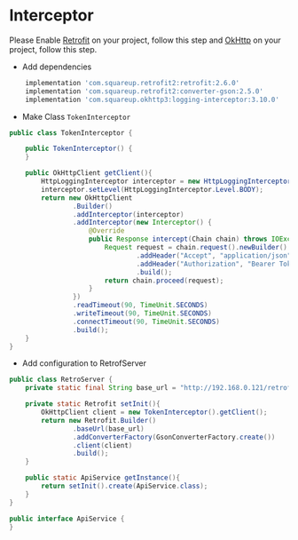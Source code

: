 # Interceptor

Please Enable [Retrofit](https://square.github.io/retrofit/) on your project, follow this step and [OkHttp](https://square.github.io/okhttp/interceptors/) on your project, follow this step.

- Add dependencies
```gradle
    implementation 'com.squareup.retrofit2:retrofit:2.6.0'
    implementation 'com.squareup.retrofit2:converter-gson:2.5.0'
    implementation 'com.squareup.okhttp3:logging-interceptor:3.10.0'
```

- Make Class `TokenInterceptor`
```java
public class TokenInterceptor {

    public TokenInterceptor() {
    }

    public OkHttpClient getClient(){
        HttpLoggingInterceptor interceptor = new HttpLoggingInterceptor();
        interceptor.setLevel(HttpLoggingInterceptor.Level.BODY);
        return new OkHttpClient
                .Builder()
                .addInterceptor(interceptor)
                .addInterceptor(new Interceptor() {
                    @Override
                    public Response intercept(Chain chain) throws IOException {
                        Request request = chain.request().newBuilder()
                                .addHeader("Accept", "application/json")
                                .addHeader("Authorization", "Bearer Token")
                                .build();
                        return chain.proceed(request);
                    }
                })
                .readTimeout(90, TimeUnit.SECONDS)
                .writeTimeout(90, TimeUnit.SECONDS)
                .connectTimeout(90, TimeUnit.SECONDS)
                .build();
    }
}
```

- Add configuration to RetrofServer
```java
public class RetroServer {
    private static final String base_url = "http://192.168.0.121/retrofit/";

    private static Retrofit setInit(){
        OkHttpClient client = new TokenInterceptor().getClient();
        return new Retrofit.Builder()
                .baseUrl(base_url)
                .addConverterFactory(GsonConverterFactory.create())
                .client(client)
                .build();
    }

    public static ApiService getInstance(){
        return setInit().create(ApiService.class);
    }
}

public interface ApiService {
}
```
